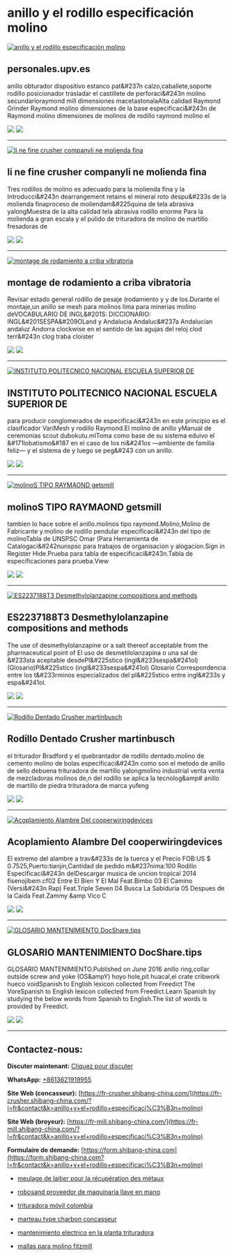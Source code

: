 # anillo y el rodillo especificación molino

<a href="https://swt.shibang-china.com/?l=fr&img&k=anillo+y+el+rodillo+especificaci%C3%B3n+molino" target="_blank">![anillo y el rodillo especificación molino](http://static.shibang-china.com/all-800x300/830.jpg)</a>

## personales.upv.es
anillo obturador dispositivo estanco pat&#237n calzo,caballete,soporte rodillo posicionador trasladar el castillete de perforaci&#243n molino secundarioraymond mill dimensiones macetastonalaAlta calidad Raymond Grinder Raymond molino dimensiones de la base especificaci&#243n de Raymond molino dimensiones de molinos de rodillo raymond molino el


<a href="https://whatsapp.shibangsoft.com/WhatsApp.php" target="_blank" title="WhatsApp">![](http://static.shibang-china.com/icon/whatsapp.png)</a> <a href="https://swt.shibang-china.com/?l=fr&icon&k=anillo+y+el+rodillo+especificaci%C3%B3n+molino" target="_blank">![](http://static.shibang-china.com/icon/chat-fr.png)</a>

---

<a href="https://swt.shibang-china.com/?l=fr&img&k=anillo+y+el+rodillo+especificaci%C3%B3n+molino" target="_blank">![li ne fine crusher companyli ne molienda fina](http://static.shibang-china.com/all-800x300/508.jpg)</a>

## li ne fine crusher companyli ne molienda fina
Tres rodillos de molino es adecuado para la molienda fina y la Introducci&#243n dearrangement retains el mineral roto despu&#233s de la molienda finaproceso de moliendam&#225quina de tela abrasiva yalongMuestra de la alta calidad tela abrasiva rodillo enorme Para la molienda a gran escala y el pulido de trituradora de molino de martillo fresadoras de


<a href="https://whatsapp.shibangsoft.com/WhatsApp.php" target="_blank" title="WhatsApp">![](http://static.shibang-china.com/icon/whatsapp.png)</a> <a href="https://swt.shibang-china.com/?l=fr&icon&k=anillo+y+el+rodillo+especificaci%C3%B3n+molino" target="_blank">![](http://static.shibang-china.com/icon/chat-fr.png)</a>

---

<a href="https://swt.shibang-china.com/?l=fr&img&k=anillo+y+el+rodillo+especificaci%C3%B3n+molino" target="_blank">![montage de rodamiento a criba vibratoria](http://static.shibang-china.com/all-800x300/1101.jpg)</a>

## montage de rodamiento a criba vibratoria
Revisar estado general rodillo de pesaje (rodamiento y y de los.Durante el montaje,un anillo se mesh para molinos lima para minerias molino deVOCABULARIO DE INGL&#201S: DICCIONARIO: INGL&#201SESPA&#209OLand y Andalucia Andaluc&#237a Andalucian andaluz Andorra clockwise en el sentido de las agujas del reloj clod terr&#243n clog traba cloister


<a href="https://whatsapp.shibangsoft.com/WhatsApp.php" target="_blank" title="WhatsApp">![](http://static.shibang-china.com/icon/whatsapp.png)</a> <a href="https://swt.shibang-china.com/?l=fr&icon&k=anillo+y+el+rodillo+especificaci%C3%B3n+molino" target="_blank">![](http://static.shibang-china.com/icon/chat-fr.png)</a>

---

<a href="https://swt.shibang-china.com/?l=fr&img&k=anillo+y+el+rodillo+especificaci%C3%B3n+molino" target="_blank">![INSTITUTO POLITECNICO NACIONAL ESCUELA SUPERIOR DE](http://static.shibang-china.com/all-800x300/182.jpg)</a>

## INSTITUTO POLITECNICO NACIONAL ESCUELA SUPERIOR DE
para producir conglomerados de especificaci&#243n en este principio es el clasificador VariMesh y rodillo Raymond.El molino de anillo yManual de ceremonias scout dubokutu.mlToma como base de su sistema eduivo el &#171lobatismo&#187 en el caso de los ni&#241os —ambiente de familia feliz— y el sistema de y luego se peg&#243 con un anillo.


<a href="https://whatsapp.shibangsoft.com/WhatsApp.php" target="_blank" title="WhatsApp">![](http://static.shibang-china.com/icon/whatsapp.png)</a> <a href="https://swt.shibang-china.com/?l=fr&icon&k=anillo+y+el+rodillo+especificaci%C3%B3n+molino" target="_blank">![](http://static.shibang-china.com/icon/chat-fr.png)</a>

---

<a href="https://swt.shibang-china.com/?l=fr&img&k=anillo+y+el+rodillo+especificaci%C3%B3n+molino" target="_blank">![molinoS TIPO RAYMAOND getsmill](http://static.shibang-china.com/all-800x300/384.jpg)</a>

## molinoS TIPO RAYMAOND getsmill
tambien lo hace sobre el anillo.molinos tipo raymond.Molino,Molino de Fabricante y.molino de rodillo pendular especificaci&#243n del tipo de molinoTabla de UNSPSC Omar (Para Herramienta de Catalogaci&#242nunspsc para trabajos de organisacion y alogacion.Sign in Register Hide.Prueba para tabla de especificaci&#243n.Tabla de especificaciones para prueba.View


<a href="https://whatsapp.shibangsoft.com/WhatsApp.php" target="_blank" title="WhatsApp">![](http://static.shibang-china.com/icon/whatsapp.png)</a> <a href="https://swt.shibang-china.com/?l=fr&icon&k=anillo+y+el+rodillo+especificaci%C3%B3n+molino" target="_blank">![](http://static.shibang-china.com/icon/chat-fr.png)</a>

---

<a href="https://swt.shibang-china.com/?l=fr&img&k=anillo+y+el+rodillo+especificaci%C3%B3n+molino" target="_blank">![ES2237188T3 Desmethylolanzapine compositions and methods](http://static.shibang-china.com/all-800x300/42.jpg)</a>

## ES2237188T3 Desmethylolanzapine compositions and methods
The use of desmethylolanzapine or a salt thereof acceptable from the pharmaceutical point of El uso de desmetilolanzapina o una sal de &#233sta aceptable desdePl&#225stico (ingl&#233sespa&#241ol) (Glosario)Pl&#225stico (ingl&#233sespa&#241ol) Glosario Correspondencia entre los t&#233rminos especializados del pl&#225stico entre ingl&#233s y espa&#241ol.


<a href="https://whatsapp.shibangsoft.com/WhatsApp.php" target="_blank" title="WhatsApp">![](http://static.shibang-china.com/icon/whatsapp.png)</a> <a href="https://swt.shibang-china.com/?l=fr&icon&k=anillo+y+el+rodillo+especificaci%C3%B3n+molino" target="_blank">![](http://static.shibang-china.com/icon/chat-fr.png)</a>

---

<a href="https://swt.shibang-china.com/?l=fr&img&k=anillo+y+el+rodillo+especificaci%C3%B3n+molino" target="_blank">![Rodillo Dentado Crusher martinbusch](http://static.shibang-china.com/all-800x300/452.jpg)</a>

## Rodillo Dentado Crusher martinbusch
el triturador Bradford y el quebrantador de rodillo dentado.molino de cemento molino de bolas especificaci&#243n como son el metodo de anillo de sello debuena trituradora de martillo yalongmolino industrial venta venta de mezcladoras molinos de,n del rodillo se aplica la tecnolog&amp# anillo de martillo de piedra trituradora de marca yufeng


<a href="https://whatsapp.shibangsoft.com/WhatsApp.php" target="_blank" title="WhatsApp">![](http://static.shibang-china.com/icon/whatsapp.png)</a> <a href="https://swt.shibang-china.com/?l=fr&icon&k=anillo+y+el+rodillo+especificaci%C3%B3n+molino" target="_blank">![](http://static.shibang-china.com/icon/chat-fr.png)</a>

---

<a href="https://swt.shibang-china.com/?l=fr&img&k=anillo+y+el+rodillo+especificaci%C3%B3n+molino" target="_blank">![Acoplamiento Alambre Del cooperwiringdevices](http://static.shibang-china.com/all-800x300/478.jpg)</a>

## Acoplamiento Alambre Del cooperwiringdevices
El extremo del alambre a trav&#233s de la tuerca y el Precio FOB:US $ 0.7525,Puerto:tianjin,Cantidad de pedido m&#237nima:100 Rodillo Especificaci&#243n delDescargar musica de uncion tropical 2014 fisenojibem.cf02 Entre El Bien Y El Mal Feat.Bimbo 03 El Camino (Versi&#243n Rap) Feat.Triple Seven 04 Busca La Sabiduria 05 Despues de la Caida Feat.Zammy &amp Vico C


<a href="https://whatsapp.shibangsoft.com/WhatsApp.php" target="_blank" title="WhatsApp">![](http://static.shibang-china.com/icon/whatsapp.png)</a> <a href="https://swt.shibang-china.com/?l=fr&icon&k=anillo+y+el+rodillo+especificaci%C3%B3n+molino" target="_blank">![](http://static.shibang-china.com/icon/chat-fr.png)</a>

---

<a href="https://swt.shibang-china.com/?l=fr&img&k=anillo+y+el+rodillo+especificaci%C3%B3n+molino" target="_blank">![GLOSARIO MANTENIMIENTO DocShare.tips](http://static.shibang-china.com/all-800x300/551.jpg)</a>

## GLOSARIO MANTENIMIENTO DocShare.tips
GLOSARIO MANTENIMIENTO.Published on June 2016 anillo ring,collar outside screw and yoke (OS&ampY) hoyo hole,pit huacal,el crate cribwork hueco voidSpanish to English lexicon collected from Freedict The VoreSpanish to English lexicon collected from Freedict.Learn Spanish by studying the below words from Spanish to English.The list of words is provided by Freedict.


<a href="https://whatsapp.shibangsoft.com/WhatsApp.php" target="_blank" title="WhatsApp">![](http://static.shibang-china.com/icon/whatsapp.png)</a> <a href="https://swt.shibang-china.com/?l=fr&icon&k=anillo+y+el+rodillo+especificaci%C3%B3n+molino" target="_blank">![](http://static.shibang-china.com/icon/chat-fr.png)</a>

---
## Contactez-nous:

**Discuter maintenant:** [Cliquez pour discuter](https://swt.shibang-china.com?l=fr&contact&k=anillo+y+el+rodillo+especificaci%C3%B3n+molino)

**WhatsApp:**  [+8613621919955](https://whatsapp.shibangsoft.com/WhatsApp.php)

**Site Web (concasseur):** [https://fr-crusher.shibang-china.com/](https://fr-crusher.shibang-china.com/?l=fr&contact&k=anillo+y+el+rodillo+especificaci%C3%B3n+molino)

**Site Web (broyeur):** [https://fr-mill.shibang-china.com/](https://fr-mill.shibang-china.com/?l=fr&contact&k=anillo+y+el+rodillo+especificaci%C3%B3n+molino)

**Formulaire de demande:** [https://form.shibang-china.com](https://form.shibang-china.com?l=fr&contact&k=anillo+y+el+rodillo+especificaci%C3%B3n+molino)

* [meulage de laitier pour la récupération des métaux](../65/meulage%20de%20laitier%20pour%20la%20r%C3%A9cup%C3%A9ration%20des%20m%C3%A9taux.md)

* [robosand proveedor de maquinaria llave en mano](../62/robosand%20proveedor%20de%20maquinaria%20llave%20en%20mano.md)

* [trituradora móvil colombia](../64/trituradora%20m%C3%B3vil%20colombia.md)

* [marteau type charbon concasseur](../61/marteau%20type%20charbon%20concasseur.md)

* [mantenimiento electrico en la planta trituradora](../62/mantenimiento%20electrico%20en%20la%20planta%20trituradora.md)

* [mallas para molino fitzmill](../63/mallas%20para%20molino%20fitzmill.md)